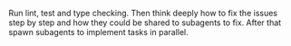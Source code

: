 Run lint, test and type checking. Then think deeply how to fix the issues step by step and how they could be shared to subagents to fix. After that spawn subagents to implement tasks in parallel.